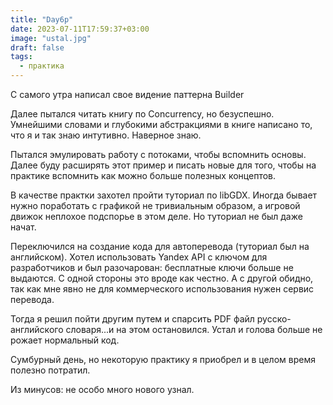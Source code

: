 ```yaml
---
title: "Day6p"
date: 2023-07-11T17:59:37+03:00
image: "ustal.jpg"
draft: false
tags:
  - практика
---
```


С самого утра написал свое видение паттерна Builder

Далее пытался читать книгу по Concurrency, но безуспешно. Умнейшими словами и глубокими абстракциями в книге написано то, что я и так знаю интутивно.
Наверное знаю.

Пытался эмулировать работу с потоками, чтобы вспомнить основы.
Далее буду расширять этот пример и писать новые для того, чтобы на практике вспомнить как можно больше полезных концептов.

В качестве практки захотел пройти туториал по libGDX.
Иногда бывает нужно поработать с графикой не тривиальным образом, а игровой движок неплохое подспорье в этом деле.
Но туториал не был даже начат.

Переключился на создание кода для автоперевода (туториал был на английском).
Хотел использовать Yandex API с ключом для разработчиков и был разочарован: бесплатные ключи больше не выдаются.
С одной стороны это вроде как честно. А с другой обидно, так как мне явно не для коммерческого использования нужен сервис перевода.

Тогда я решил пойти другим путем и спарсить PDF файл русско-английского словаря...и на этом остановился.
Устал и голова больше не рожает нормальный код.

Сумбурный день, но некоторую практику я приобрел и в целом время полезно потратил.

Из минусов: не особо много нового узнал. 